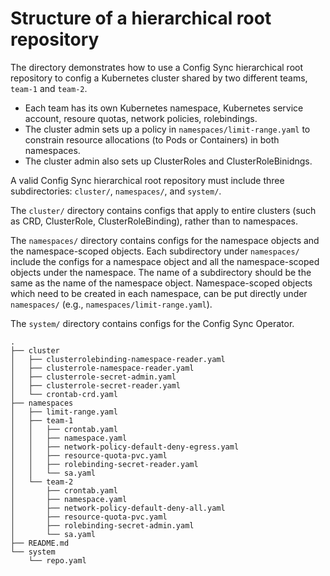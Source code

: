 
# Structure of a hierarchical root repository

The directory demonstrates how to use a Config Sync hierarchical root repository to
config a Kubernetes cluster shared by two different teams, `team-1` and
`team-2`. 
- Each team has its own Kubernetes namespace, Kubernetes service account, resoure
quotas, network policies, rolebindings.
- The cluster admin sets up a policy in `namespaces/limit-range.yaml` to constrain resource allocations (to Pods or Containers) in both namespaces.
- The cluster admin also sets up ClusterRoles and ClusterRoleBinidngs.

A valid Config Sync hierarchical root repository must include
three subdirectories: `cluster/`, `namespaces/`, and `system/`.

The `cluster/` directory contains configs that apply to entire clusters (such as CRD, ClusterRole, ClusterRoleBinding), rather than to namespaces.

The `namespaces/` directory contains configs for the namespace objects and the
namespace-scoped objects. 
Each subdirectory under
`namespaces/` include the configs for a namespace object and all the
namespace-scoped objects under the namespace. 
The name of a subdirectory  should
be the same as the name of the namespace object. 
Namespace-scoped objects which
need to be created in each namespace, can be put directly under `namespaces/`
(e.g., `namespaces/limit-range.yaml`).

The `system/` directory contains configs for the Config Sync Operator.

```
.
├── cluster
│   ├── clusterrolebinding-namespace-reader.yaml
│   ├── clusterrole-namespace-reader.yaml
│   ├── clusterrole-secret-admin.yaml
│   ├── clusterrole-secret-reader.yaml
│   └── crontab-crd.yaml
├── namespaces
│   ├── limit-range.yaml
│   ├── team-1
│   │   ├── crontab.yaml
│   │   ├── namespace.yaml
│   │   ├── network-policy-default-deny-egress.yaml
│   │   ├── resource-quota-pvc.yaml
│   │   ├── rolebinding-secret-reader.yaml
│   │   └── sa.yaml
│   └── team-2
│       ├── crontab.yaml
│       ├── namespace.yaml
│       ├── network-policy-default-deny-all.yaml
│       ├── resource-quota-pvc.yaml
│       ├── rolebinding-secret-admin.yaml
│       └── sa.yaml
├── README.md
└── system
    └── repo.yaml
```
